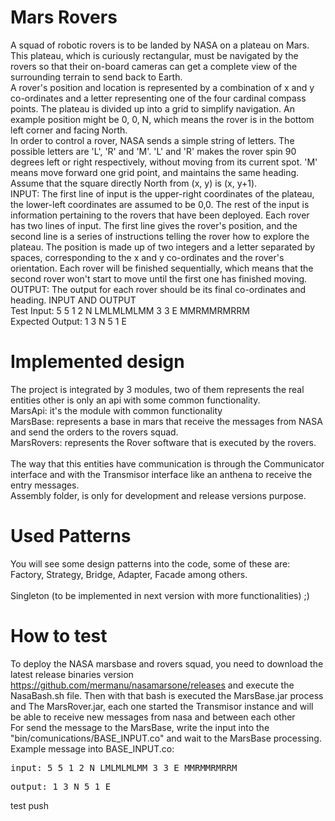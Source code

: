 Mars Rovers
===========

A squad of robotic rovers is to be landed by NASA on a plateau on Mars. This plateau, which is curiously rectangular, must be navigated by the rovers so that their on-board cameras can get a complete view of the surrounding terrain to send back to Earth.<br/>
A rover's position and location is represented by a combination of x and y co-ordinates and a letter representing one of the four cardinal compass points. The plateau is divided up into a grid to simplify navigation. An example position might be 0, 0, N, which means the rover is in the bottom left corner and facing North.<br/>
In order to control a rover, NASA sends a simple string of letters. The possible letters are 'L', 'R' and 'M'. 'L' and 'R' makes the rover spin 90 degrees left or right respectively, without moving from its current spot. 'M' means move forward one grid point, and maintains the same heading.<br/>
Assume that the square directly North from (x, y) is (x, y+1).<br/>
INPUT: The first line of input is the upper-right coordinates of the plateau, the lower-left coordinates are assumed to be 0,0. The rest of the input is information pertaining to the rovers that have been deployed. Each rover has two lines of input. The first line gives the rover's position, and the second line is a series of instructions telling the rover how to explore the plateau. The position is made up of two integers and a letter separated by spaces, corresponding to the x and y co-ordinates and the rover's orientation. Each rover will be
finished sequentially, which means that the second rover won't start to move until the first one has finished moving.<br/>
OUTPUT: The output for each rover should be its final co-ordinates and heading. INPUT AND OUTPUT 
<br/>Test Input: 5 5 1 2 N LMLMLMLMM 3 3 E MMRMMRMRRM<br/>
Expected Output: 1 3 N 5 1 E

Implemented design
===========
The project is integrated by 3 modules, two of them represents the real entities other is only an api with some common functionality.<br/>
MarsApi: it's the module with common functionality<br/>
MarsBase: represents a base in mars that receive the messages from NASA and send the orders to the rovers squad.<br/>
MarsRovers: represents the Rover software that is executed by the rovers.<br/><br/>
The way that this entities have communication is through the Communicator interface and with the Transmisor interface like an anthena to receive the entry messages.<br/>
Assembly folder, is only for development and release versions purpose.

Used Patterns
===========
You will see some design patterns into the code, some of these are:<br/>
Factory, Strategy, Bridge, Adapter, Facade among others.<br/><br/>
Singleton (to be implemented in next version with more functionalities) ;)

How to test
===========
To deploy the NASA marsbase and rovers squad, you need to download the latest release binaries version https://github.com/mermanu/nasamarsone/releases and execute the NasaBash.sh file. Then with that bash is executed the MarsBase.jar process and The MarsRover.jar, each one started the Transmisor instance and will be able to receive new messages from nasa and between each other<br/>
For send the message to the MarsBase, write the input into the "bin/comunications/BASE_INPUT.co" and wait to the MarsBase processing.<br/>
Example message into BASE_INPUT.co: 
<pre>input: 5 5 1 2 N LMLMLMLMM 3 3 E MMRMMRMRRM</pre>
<pre>output: 1 3 N 5 1 E</pre>

test push
